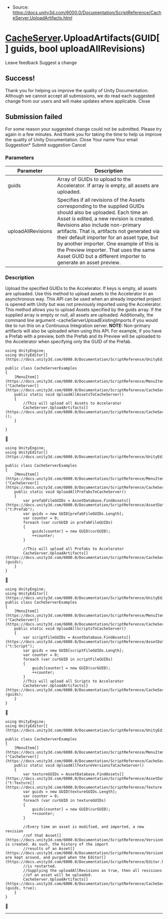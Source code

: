 * Source: https://docs.unity3d.com/6000.0/Documentation/ScriptReference/CacheServer.UploadArtifacts.html

#  [CacheServer](https://docs.unity3d.com/6000.0/Documentation/ScriptReference/CacheServer.html).UploadArtifacts(GUID[] guids, bool uploadAllRevisions)
Leave feedback
Suggest a change
## Success!
Thank you for helping us improve the quality of Unity Documentation. Although we cannot accept all submissions, we do read each suggested change from our users and will make updates where applicable.
Close
## Submission failed
For some reason your suggested change could not be submitted. Please <a>try again</a> in a few minutes. And thank you for taking the time to help us improve the quality of Unity Documentation.
Close
Your name Your email Suggestion* Submit suggestion
Cancel
### Parameters
Parameter | Description  
---|---  
guids | Array of GUIDs to upload to the Accelerator. If array is empty, all assets are uploaded.  
uploadAllRevisions | Specifies if all revisions of the Assets corresponding to the supplied GUIDs should also be uploaded. Each time an Asset is edited, a new revision is created. Revisions also include non-primary artifacts. That is, artifacts not generated via their default importer for an asset type, but by another importer. One example of this is the Preview importer. That uses the same Asset GUID but a different importer to generate an asset preview.  
### Description
Upload the specified GUIDs to the Accelerator. If keys is empty, all assets are uploaded.
Use this method to upload assets to the Accelerator in an asynchronous way. This API can be used when an already imported project is opened with Unity but was not previously imported using the Accelerator. This method allows you to upload Assets specified by the guids array. If the supplied array is empty or null, all assets are uploaded. Additionally, the command line argument -cacheServerUploadExistingImports if you would like to run this on a Continuous Integration server. **NOTE:** Non-primary artifacts will also be uploaded when using this API. For example, if you have a Prefab with a preview, both the Prefab and its Preview will be uploaded to the Accelerator when specifying only the GUID of the Prefab.
```
using UnityEngine;
using UnityEditor[](https://docs.unity3d.com/6000.0/Documentation/ScriptReference/UnityEditor.html);  
  
public class CacheServerExamples
{
    [MenuItem[](https://docs.unity3d.com/6000.0/Documentation/ScriptReference/MenuItem.html)("CacheServer[](https://docs.unity3d.com/6000.0/Documentation/ScriptReference/CacheServer.html)/UploadAllAssetsToCacheServer")]
    public static void UploadAllAssetsToCacheServer()
    {
        //This will upload all Assets to Accelerator
        CacheServer.UploadArtifacts[](https://docs.unity3d.com/6000.0/Documentation/ScriptReference/CacheServer.UploadArtifacts.html)();
    }  
  
}
```

```
using UnityEngine;
using UnityEditor[](https://docs.unity3d.com/6000.0/Documentation/ScriptReference/UnityEditor.html);  
  
public class CacheServerExamples
{
    [MenuItem[](https://docs.unity3d.com/6000.0/Documentation/ScriptReference/MenuItem.html)("CacheServer[](https://docs.unity3d.com/6000.0/Documentation/ScriptReference/CacheServer.html)/UploadAllPrefabsToCacheServer")]
    public static void UploadAllPrefabsToCacheServer()
    {
        var prefabFileGUIDs = AssetDatabase.FindAssets[](https://docs.unity3d.com/6000.0/Documentation/ScriptReference/AssetDatabase.FindAssets.html)("t:Prefab");
        var guids = new GUID[prefabFileGUIDs.Length];
        var counter = 0;
        foreach (var curGUID in prefabFileGUIDs)
        {
            guids[counter] = new GUID(curGUID);
            ++counter;
        }  
  
        //This will upload all Prefabs to Accelerator
        CacheServer.UploadArtifacts[](https://docs.unity3d.com/6000.0/Documentation/ScriptReference/CacheServer.UploadArtifacts.html)(guids);
    }
}
```

```
using UnityEngine;
using UnityEditor[](https://docs.unity3d.com/6000.0/Documentation/ScriptReference/UnityEditor.html);
public class CacheServerExamples
{
    [MenuItem[](https://docs.unity3d.com/6000.0/Documentation/ScriptReference/MenuItem.html)("CacheServer[](https://docs.unity3d.com/6000.0/Documentation/ScriptReference/CacheServer.html)/UploadAllScriptsToCacheServer")]
    public static void UploadAllScriptsToCacheServer()
    {
        var scriptFileGUIDs = AssetDatabase.FindAssets[](https://docs.unity3d.com/6000.0/Documentation/ScriptReference/AssetDatabase.FindAssets.html)("t:Script");
        var guids = new GUID[scriptFileGUIDs.Length];
        var counter = 0;
        foreach (var curGUID in scriptFileGUIDs)
        {
            guids[counter] = new GUID(curGUID);
            ++counter;
        }
        //This will upload all Scripts to Accelerator
        CacheServer.UploadArtifacts[](https://docs.unity3d.com/6000.0/Documentation/ScriptReference/CacheServer.UploadArtifacts.html)(guids);
    }
}
```

```
using UnityEngine;
using UnityEditor[](https://docs.unity3d.com/6000.0/Documentation/ScriptReference/UnityEditor.html);  
  
public class CacheServerExamples
{
    [MenuItem[](https://docs.unity3d.com/6000.0/Documentation/ScriptReference/MenuItem.html)("CacheServer[](https://docs.unity3d.com/6000.0/Documentation/ScriptReference/CacheServer.html)/UploadAllTextureVersionsToCacheServer")]
    public static void UploadAllTextureVersionsToCacheServer()
    {
        var textureGUIDs = AssetDatabase.FindAssets[](https://docs.unity3d.com/6000.0/Documentation/ScriptReference/AssetDatabase.FindAssets.html)("t:Texture[](https://docs.unity3d.com/6000.0/Documentation/ScriptReference/Texture.html)");
        var guids = new GUID[textureGUIDs.Length];
        var counter = 0;
        foreach (var curGUID in textureGUIDs)
        {
            guids[counter] = new GUID(curGUID);
            ++counter;
        }  
  
        //Every time an asset is modified, and imported, a new revision
        //of that Asset[](https://docs.unity3d.com/6000.0/Documentation/ScriptReference/VersionControl.Asset.html) is created. As such, the history of the import
        //results of an Asset[](https://docs.unity3d.com/6000.0/Documentation/ScriptReference/VersionControl.Asset.html) are kept around, and purged when the Editor[](https://docs.unity3d.com/6000.0/Documentation/ScriptReference/Editor.html) 
        //is restarted.
        //Supplying the uploadAllRevisions as true, then all revisions 
        //of an asset will be uploaded.
        CacheServer.UploadArtifacts[](https://docs.unity3d.com/6000.0/Documentation/ScriptReference/CacheServer.UploadArtifacts.html)(guids, true);
    }
}
```

* * *
